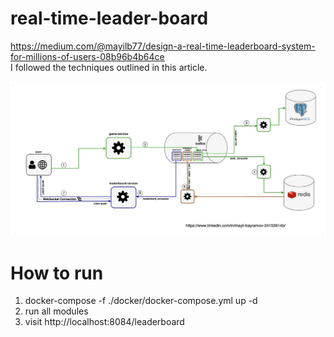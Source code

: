 # real-time-leader-board


https://medium.com/@mayilb77/design-a-real-time-leaderboard-system-for-millions-of-users-08b96b4b64ce  
I followed the techniques outlined in this article.

![img.png](img.png)

# How to run
1. docker-compose -f ./docker/docker-compose.yml up -d
2. run all modules
3. visit http://localhost:8084/leaderboard
